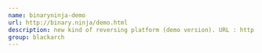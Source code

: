 ```yaml
---
name: binaryninja-demo
url: http://binary.ninja/demo.html
description: new kind of reversing platform (demo version). URL : http://binary.ninja/demo.html Groups : blackarch blackarch-reversing blackarch-binary
group: blackarch
---
```

